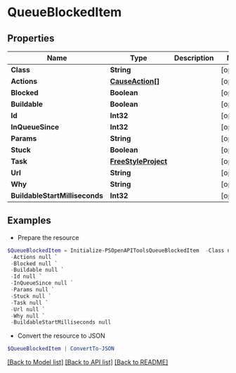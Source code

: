 # QueueBlockedItem
## Properties

Name | Type | Description | Notes
------------ | ------------- | ------------- | -------------
**Class** | **String** |  | [optional] 
**Actions** | [**CauseAction[]**](CauseAction.md) |  | [optional] 
**Blocked** | **Boolean** |  | [optional] 
**Buildable** | **Boolean** |  | [optional] 
**Id** | **Int32** |  | [optional] 
**InQueueSince** | **Int32** |  | [optional] 
**Params** | **String** |  | [optional] 
**Stuck** | **Boolean** |  | [optional] 
**Task** | [**FreeStyleProject**](FreeStyleProject.md) |  | [optional] 
**Url** | **String** |  | [optional] 
**Why** | **String** |  | [optional] 
**BuildableStartMilliseconds** | **Int32** |  | [optional] 

## Examples

- Prepare the resource
```powershell
$QueueBlockedItem = Initialize-PSOpenAPIToolsQueueBlockedItem  -Class null `
 -Actions null `
 -Blocked null `
 -Buildable null `
 -Id null `
 -InQueueSince null `
 -Params null `
 -Stuck null `
 -Task null `
 -Url null `
 -Why null `
 -BuildableStartMilliseconds null
```

- Convert the resource to JSON
```powershell
$QueueBlockedItem | ConvertTo-JSON
```

[[Back to Model list]](../README.md#documentation-for-models) [[Back to API list]](../README.md#documentation-for-api-endpoints) [[Back to README]](../README.md)

